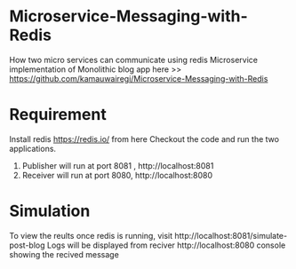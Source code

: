 # Microservice-Messaging-with-Redis
How two micro services can communicate using redis
Microservice implementation of Monolithic blog app here >>  https://github.com/kamauwairegi/Microservice-Messaging-with-Redis

# Requirement
Install redis https://redis.io/ from here
Checkout the code and run the two applications.

1. Publisher will run at port 8081 , http://localhost:8081
2. Receiver will run at port 8080, http://localhost:8080

# Simulation
To view the reults once redis is running, visit http://localhost:8081/simulate-post-blog
Logs will be displayed from reciver http://localhost:8080 console showing the recived message
